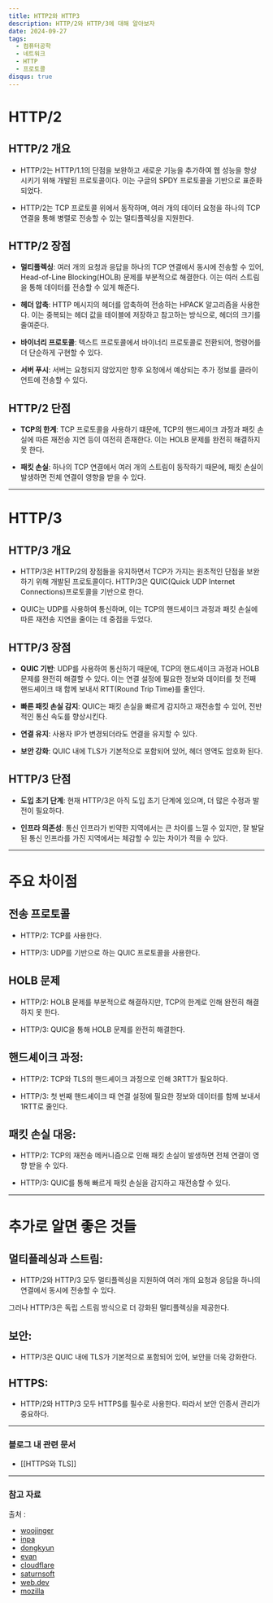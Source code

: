 ```yaml
---
title: HTTP2와 HTTP3
description: HTTP/2와 HTTP/3에 대해 알아보자
date: 2024-09-27
tags:
  - 컴퓨터공학
  - 네트워크
  - HTTP
  - 프로토콜
disqus: true
---
```


# HTTP/2

## HTTP/2 개요

- HTTP/2는 HTTP/1.1의 단점을 보완하고 새로운 기능을 추가하여 웹 성능을 향상 시키기 위해 개발된 프로토콜이다. 이는 구글의 SPDY 프로토콜을 기반으로 표준화되었다.

- HTTP/2는 TCP 프로토콜 위에서 동작하며, 여러 개의 데이터 요청을 하나의 TCP 연결을 통해 병렬로 전송할 수 있는 멀티플렉싱을 지원한다.
## HTTP/2 장점

- **멀티플렉싱**: 여러 개의 요청과 응답을 하나의 TCP 연결에서 동시에 전송할 수 있어, Head-of-Line Blocking(HOLB) 문제를 부분적으로 해결한다. 이는 여러 스트림을 통해 데이터를 전송할 수 있게 해준다.

- **헤더 압축**: HTTP 메시지의 헤더를 압축하여 전송하는 HPACK 알고리즘을 사용한다. 이는 중복되는 헤더 값을 테이블에 저장하고 참고하는 방식으로, 헤더의 크기를 줄여준다.

- **바이너리 프로토콜**: 텍스트 프로토콜에서 바이너리 프로토콜로 전환되어, 명령어를 더 단순하게 구현할 수 있다.

- **서버 푸시**: 서버는 요청되지 않았지만 향후 요청에서 예상되는 추가 정보를 클라이언트에 전송할 수 있다.
## HTTP/2 단점

- **TCP의 한계**: TCP 프로토콜을 사용하기 떄문에, TCP의 핸드셰이크 과정과 패킷 손실에 따른 재전송 지연 등이 여전히 존재한다. 이는 HOLB 문제를 완전히 해결하지 못 한다.

- **패킷 손실**: 하나의 TCP 연결에서 여러 개의 스트림이 동작하기 때문에, 패킷 손실이 발생하면 전체 연결이 영향을 받을 수 있다.

---
# HTTP/3

## HTTP/3 개요

- HTTP/3은 HTTP/2의 장점들을 유지하면서 TCP가 가지는 원초적인 단점을 보완하기 위해 개발된 프로토콜이다. HTTP/3은 QUIC(Quick UDP Internet Connections)프로토콜을 기반으로 한다.

- QUIC는 UDP를 사용하여 통신하며, 이는 TCP의 핸드셰이크 과정과 패킷 손실에 따른 재전송 지연을 줄이는 데 중점을 두었다.
## HTTP/3 장점

- **QUIC 기반**: UDP를 사용하여 통신하기 때문에, TCP의 핸드셰이크 과정과 HOLB 문제를 완전히 해결할 수 있다. 이는 연결 설정에 필요한 정보와 데이터를 첫 전째 핸드셰이크 때 함께 보내서 RTT(Round Trip Time)를 줄인다.

- **빠른 패킷 손실 감지**: QUIC는 패킷 손실을 빠르게 감지하고 재전송할 수 있어, 전반적인 통신 속도를 향상시킨다.

- **연결 유지**: 사용자 IP가 변경되더라도 연결을 유지할 수 있다.

- **보안 강화**: QUIC 내에 TLS가 기본적으로 포함되어 있어, 헤더 영역도 암호화 된다.
## HTTP/3 단점

- **도입 초기 단계**: 현재 HTTP/3은 아직 도입 초기 단계에 있으며, 더 많은 수정과 발전이 필요하다.

- **인프라 의존성**: 통신 인프라가 빈약한 지역에서는 큰 차이를 느낄 수 있지만, 잘 발달된 통신 인프라를 가진 지역에서는 체감할 수 있는 차이가 적을 수 있다.

---
# 주요 차이점

## 전송 프로토콜

- HTTP/2: TCP를 사용한다.

- HTTP/3: UDP를 기반으로 하는 QUIC 프로토콜을 사용한다.
## HOLB 문제

- HTTP/2: HOLB 문제를 부분적으로 해결하지만, TCP의 한계로 인해 완전히 해결하지 못 한다.

- HTTP/3: QUIC을 통해 HOLB 문제를 완전히 해결한다.
## 핸드셰이크 과정:

- HTTP/2: TCP와 TLS의 핸드셰이크 과정으로 인해 3RTT가 필요하다.

- HTTP/3: 첫 번째 핸드셰이크 때 연결 설정에 필요한 정보와 데이터를 함께 보내서 1RTT로 줄인다.
## 패킷 손실 대응:

- HTTP/2: TCP의 재전송 메커니즘으로 인해 패킷 손실이 발생하면 전체 연결이 영향 받을 수 있다.

- HTTP/3: QUIC를 통해 빠르게 패킷 손실을 감지하고 재전송할 수 있다.

---

# 추가로 알면 좋은 것들

## 멀티플레싱과 스트림:

- HTTP/2와 HTTP/3 모두 멀티플렉싱을 지원하여 여러 개의 요청과 응답을 하나의 연결에서 동시에 전송할 수 있다.

그러나 HTTP/3은 독립 스트림 방식으로 더 강화된 멀티플렉싱을 제공한다.

## 보안:

- HTTP/3은 QUIC 내에 TLS가 기본적으로 포함되어 있어, 보안을 더욱 강화한다.
## HTTPS:

- HTTP/2와 HTTP/3 모두 HTTPS를 필수로 사용한다. 따라서 보안 인증서 관리가 중요하다.

---
### 블로그 내 관련 문서
- [[HTTPS와 TLS]]

---
### 참고 자료
출처 : <br>
- <a href="https://woojinger.tistory.com/85" target="_blank">woojinger</a>
- <a href="https://inpa.tistory.com/entry/WEB-🌐-HTTP-30-통신-기술-이제는-확실히-이해하자#" target="_blank">inpa</a>
- <a href="https://github.com/dongkyun-dev/TIL/blob/master/web/HTTP1.1과%20HTTP2.0,%20그리고%20간단한%20HTTP3.0.md" target="_blank">dongkyun</a>
- <a href="https://evan-moon.github.io/2019/10/08/what-is-http3/" target="_blank">evan</a>
- <a href="https://blog.cloudflare.com/ko-kr/http3-the-past-present-and-future/" target="_blank">cloudflare</a>
- <a href="https://www.saturnsoft.net/network/2019/03/26/quic-http3-2/" target="_blank">saturnsoft</a>
- <a href="https://web.dev/articles/performance-http2?hl=ko" target="_blank">web.dev</a>
- <a href="https://developer.mozilla.org/en-US/docs/Web/HTTP/Overview" target="_blank">mozilla</a>